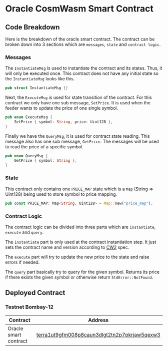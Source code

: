 # Oracle CosmWasm Smart Contract

## Code Breakdown
Here is the breakdown of the oracle smart contract. The contract can be broken down into 3 sections which are `messages`, `state` and `contract logic`.

### Messages

The `InstantiateMsg` is used to instantiate the contract and its states. Thus, it will only be executed once. This contract does not have any initial state so the `InstantiateMsg` looks like this.

```rust
pub struct InstantiateMsg {}
```

Next, the `ExecuteMsg` is used for state transition of the contract. For this contract we only have one sub message, `SetPrice`. It is used when the feeder wants to update the price of one single symbol.
```rust
pub enum ExecuteMsg {
    SetPrice { symbol: String, price: Uint128 },
}
```

Finally we have the `QueryMsg`, it is used for contract state reading. This message also has one sub message, `GetPrice`. The messages will be used to read the price of a specific symbol.
```rust
pub enum QueryMsg {
    GetPrice { symbol: String },
}
```

### State

This contract only contains one `PRICE_MAP` state which is a `Map` (String => Uint128) being used to store symbol to price mapping.

```rust
pub const PRICE_MAP: Map<String, Uint128> = Map::new("price_map");
```

### Contract Logic

The contract logic can be divided into three parts which are `instantiate`, `execute` and `query`.

The `instantiate` part is only used at the contract instantiation step. It just sets the contract name and version according to [CW2](https://github.com/CosmWasm/cw-plus/blob/main/packages/cw2/README.md) spec.

The `execute` part will try to update the new price to the state and raise errors if needed.

The `query` part basically try to query for the given symbol. Returns its price if there exists the given symbol or otherwise return `StdError::NotFound`.

## Deployed Contract

### Testnet Bombay-12

| Contract | Address |
|----------|---------|
| Oracle smart contract | [terra1ut9gfm008p8caun3dlgt2tn2p7pkrjaw5qexw3](https://finder.terra.money/testnet/address/terra1ut9gfm008p8caun3dlgt2tn2p7pkrjaw5qexw3) |

